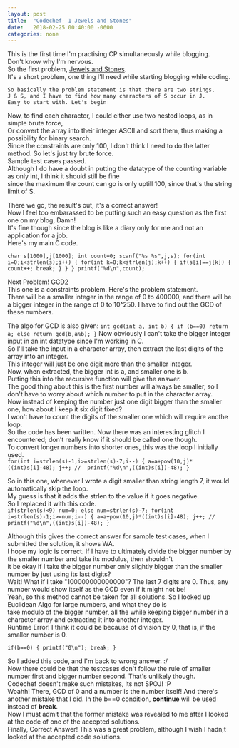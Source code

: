 ```yaml
---
layout: post
title:  "Codechef- 1 Jewels and Stones"
date:   2018-02-25 00:40:00 -0600
categories: none
---
```


This is the first time I'm practising CP simultaneously while blogging.  
Don't know why I'm nervous.  
So the first problem, [Jewels and Stones](https://www.codechef.com/problems/STONES).  
It's a short problem, one thing I'll need while starting blogging while coding.

    So basically the problem statement is that there are two strings.  
    J & S, and I have to find how many characters of S occur in J.
    Easy to start with. Let's begin  

Now, to find each character, I could either use two nested loops, as in simple brute force,  
Or convert the array into their integer ASCII and sort them, thus making a possibility for binary search.  
Since the constraints are only 100, I don't think I need to do the latter method. So let's just try brute force.  
Sample test cases passed.   
Although I do have a doubt in putting the datatype of the counting variable as only int, I think it should still be fine  
since the maximum the count can go is only uptill 100, since that's the string limit of S.

There we go, the result's out, it's a correct answer!  
Now I feel too embarassed to be putting such an easy question as the first one on my blog, Damn!  
It's fine though since the blog is like a diary only for me and not an application for a job.  
Here's my main C code.

`char s[1000],j[1000];
int count=0;
scanf("%s %s",j,s);
for(int i=0;i<strlen(s);i++)
{
  for(int k=0;k<strlen(j);k++)
  {
    if(s[i]==j[k])
    {
      count++;
      break;
    }
  }
}
printf("%d\n",count);   `

Next Problem! [GCD2](https://www.codechef.com/problems/GCD2)  
This one is a constraints problem. Here's the problem statement.   
     There will be a smaller integer in the range of 0 to 400000, and there will be a bigger integer
     in the range of 0 to 10^250. I have to find out the GCD of these numbers.

The algo for GCD is also given:
`int gcd(int a, int b)
{
	if (b==0)
		return a;
	else
		return gcd(b,a%b);
}`
Now obviously I can't take the bigger integer input in an int datatype since I'm working in C.  
So I'll take the input in a character array, then extract the last digits of the array into an integer.  
This integer will just be one digit more than the smaller integer.  
Now, when extracted, the bigger int is a, and smaller one is b.   
Putting this into the recursive function will give the answer.  
The good thing about this is the first number will always be smaller, so I don't have to worry about which number to put in the character array.  
Now instead of keeping the number just one digit bigger than the smaller one, how about I keep it six digit fixed?  
I won't have to count the digits of the smaller one which will require anothe loop.  
So the code has been written. Now there was an interesting glitch I encountered; don't really know if it should be called one though.  
To convert longer numbers into shorter ones, this was the loop I initially used.  
`for(int i=strlen(s)-1;i>=strlen(s)-7;i--)
{
  a=a+pow(10,j)*((int)s[i]-48);
  j++;
//  printf("%d\n",((int)s[i])-48);
}`

So in this one, whenever I wrote a digit smaller than string length 7, it would automatically skip the loop.  
My guess is that it adds the strlen to the value if it goes negative.  
So I replaced it with this code.  
`if(strlen(s)<9)
  num=0;
else
  num=strlen(s)-7;
for(int i=strlen(s)-1;i>=num;i--)
{
  a=a+pow(10,j)*((int)s[i]-48);
  j++;
//  printf("%d\n",((int)s[i])-48);
}`

Although this gives the correct answer for sample test cases, when I submitted the solution, it shows WA.  
I hope my logic is correct. If I have to ultimately divide the bigger number by the smaller number and take its modulus, then shouldn't  
it be okay if I take the bigger number only slightly bigger than the smaller number by just using its last digits?  
Wait! What if I take "100000000000000"? The last 7 digits are 0. Thus, any number would show itself as the GCD even if it might not be!  
Yeah, so this method cannot be taken for all solutions. So I looked up Euclidean Algo for large numbers, and what they do is  
take modulo of the bigger number, all the while keeping bigger number in a character array and extracting it into another integer.  
Runtime Error! I think it could be because of division by 0, that is, if the smaller number is 0.  

`if(b==0)
{
  printf("0\n");
  break;
}`

So I added this code, and I'm back to wrong answer. :/  
Now there could be that the testcases don't follow the rule of smaller number first and bigger number second. That's unlikely though.  
Codechef doesn't make such mistakes, its not SPOJ! :P  
Woahh! There, GCD of 0 and a number is the number itself!
And there's another mistake that I did. In the b==0 condition, **continue** will be used instead of **break**.  
Now I must admit that the former mistake was revealed to me after I looked at the code of one of the accepted solutions.  
Finally, Correct Answer! This was a great problem, although I wish I hadn;t looked at the accepted code solutions.
